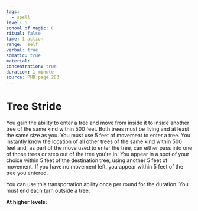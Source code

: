 ```yaml
---
tags:
  - spell
level: 5
school of magic: C
ritual: false
time: 1 action
range:  self
verbal: true
somatic: true
material: 
concentration: true
duration: 1 minute
source: PHB page 283
---
```

# Tree Stride
You gain the ability to enter a tree and move from inside it to inside another tree of the same kind within 500 feet. Both trees must be living and at least the same size as you. You must use 5 feet of movement to enter a tree. You instantly know the location of all other trees of the same kind within 500 feet and, as part of the move used to enter the tree, can either pass into one of those trees or step out of the tree you're in. You appear in a spot of your choice within 5 feet of the destination tree, using another 5 feet of movement. If you have no movement left, you appear within 5 feet of the tree you entered.

You can use this transportation ability once per round for the duration. You must end each turn outside a tree.

**At higher levels:** 